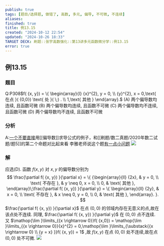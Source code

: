 ```yaml
---
publish: true
tags: [题目/选择题, 做错了, 高数, 多元, 偏导, 不可微, 不连续]
aliases: 
finished: true
title: 例13.15
created: "2024-10-12 22:54"
updated: "2024-10-26 18:33"
TARGET DECK: 刷题::张宇高数强化::第13讲多元函数微分学::例13.15
error: true
---
```

## 例13.15
### 题目
Q:P308$f( {x, y}) = \{ \begin{array}{l} {x}^{2}, y = 0, \\ {y}^{2}, x = 0,\text{ 在点 }( {0,0}) \text{ 处 }( \;) . \\ 1,\text{ 其他 } \end{array}.$
(A) 两个偏导数均连续, 且函数可微
(B) 两个偏导数均连续, 且函数不可微
(C) 两个偏导数均不连续, 且函数可微
(D) 两个偏导数均不连续, 且函数不可微
### 分析
A:[一个不要直接](https://www.bilibili.com/video/BV1uuxJefEg5?t=1307.0)用[[偏导数]]求导公式的例子，和[[刷题/数二真题/2020年数二试题/题5]]的第二个命题对比起来看
李雅老师说这个题[有一点小问题](https://www.bilibili.com/video/BV1X1WEetEex?t=301.9)
![](https://img.hwenyi.tech/202410261309920.webp)
### 解
应选(D).
函数 $f( {x, y})$ 对 $x, y$ 的偏导数分别为
$$
\frac{\partial f( {x, y}) }{\partial x} = \{ {\begin{array}{ll} {2x}, & y = 0, \\ \text{ 不存在 }, & y \neq 0, x = 0, \\ 0, & \text{ 其他 }, \end{array}\;\frac{\partial f( {x, y}) }{\partial y} = \{ \begin{array}{ll} {2y}, & x = 0, \\ \text{ 不存在 }, & x \neq 0, y = 0, \\ 0, & \text{ 其他 }, \end{array}. }.
$$
$\frac{\partial f( {x, y}) }{\partial x}$ 在点 $( {0,0})$ 的邻域内存在无意义的点,故在该点处不连续. 同理, $\frac{\partial f( {x, y}) }{\partial y}$ 在 $( {0,0})$ 点不连续.
又 $\mathop{\lim }\limits_{{x \rightarrow 0}}f( {x,0}) = \mathop{\lim }\limits_{{x \rightarrow 0}}{x}^{2} = 0,\mathop{\lim }\limits_{\substack{{x \rightarrow 0} \\ {y = x} }}f( {x, y}) = 1$ ,故 $f( {x, y})$ 在点 $( {0,0})$ 处不连续,故在点 $( {0,0})$ 处不可微.
![](https://img.hwenyi.tech/202410261311646.webp)

